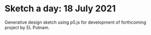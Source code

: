 # Sketch a day: 18 July 2021

Generative design sketch using p5.js for development of forthcoming project by EL Putnam.
